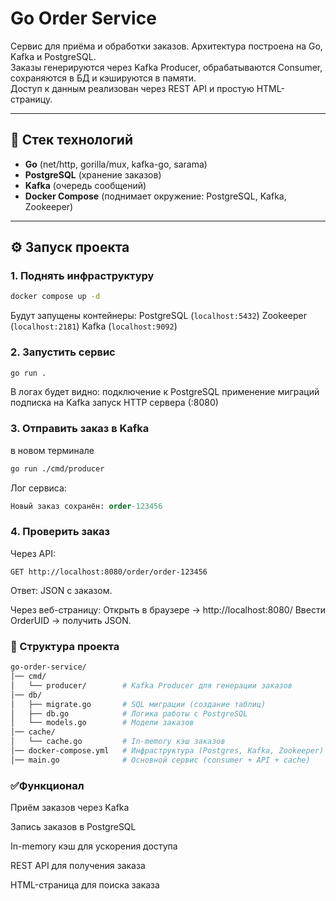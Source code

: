 # Go Order Service

Сервис для приёма и обработки заказов. Архитектура построена на Go, Kafka и PostgreSQL.  
Заказы генерируются через Kafka Producer, обрабатываются Consumer, сохраняются в БД и кэшируются в памяти.  
Доступ к данным реализован через REST API и простую HTML-страницу.

---

## 🚀 Стек технологий
- **Go** (net/http, gorilla/mux, kafka-go, sarama)
- **PostgreSQL** (хранение заказов)
- **Kafka** (очередь сообщений)
- **Docker Compose** (поднимает окружение: PostgreSQL, Kafka, Zookeeper)

---

## ⚙️ Запуск проекта

### 1. Поднять инфраструктуру
```bash
docker compose up -d
```
Будут запущены контейнеры:
PostgreSQL (`localhost:5432`)
Zookeeper (`localhost:2181`)
Kafka (`localhost:9092`)

### 2. Запустить сервис
```bash
go run .
```
В логах будет видно:
подключение к PostgreSQL
применение миграций
подписка на Kafka
запуск HTTP сервера (:8080)

### 3. Отправить заказ в Kafka
в новом терминале
```bash
go run ./cmd/producer
```
Лог сервиса:
```sql
Новый заказ сохранён: order-123456
```
### 4. Проверить заказ
Через API:
```http
GET http://localhost:8080/order/order-123456
```
Ответ: JSON с заказом.

Через веб-страницу:
Открыть в браузере → http://localhost:8080/
Ввести OrderUID → получить JSON.

### 📂 Структура проекта
```bash
go-order-service/
│── cmd/
│   └── producer/        # Kafka Producer для генерации заказов
│── db/
│   ├── migrate.go       # SQL миграции (создание таблиц)
│   ├── db.go            # Логика работы с PostgreSQL
│   └── models.go        # Модели заказов
│── cache/
│   └── cache.go         # In-memory кэш заказов
│── docker-compose.yml   # Инфраструктура (Postgres, Kafka, Zookeeper)
│── main.go              # Основной сервис (consumer + API + cache)

```
### ✅Функционал
Приём заказов через Kafka

Запись заказов в PostgreSQL

In-memory кэш для ускорения доступа

REST API для получения заказа

HTML-страница для поиска заказа
